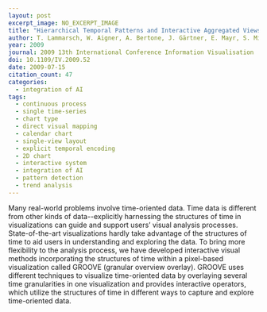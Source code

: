 ```yaml
---
layout: post
excerpt_image: NO_EXCERPT_IMAGE
title: "Hierarchical Temporal Patterns and Interactive Aggregated Views for Pixel-Based Visualizations"
author: T. Lammarsch, W. Aigner, A. Bertone, J. Gärtner, E. Mayr, S. Miksch & M. Smuc
year: 2009
journal: 2009 13th International Conference Information Visualisation
doi: 10.1109/IV.2009.52
date: 2009-07-15
citation_count: 47
categories:
  - integration of AI
tags:
  - continuous process
  - single time-series
  - chart type
  - direct visual mapping
  - calendar chart
  - single-view layout
  - explicit temporal encoding
  - 2D chart
  - interactive system
  - integration of AI
  - pattern detection
  - trend analysis
---
```

Many real-world problems involve time-oriented data. Time data is different from other kinds of data--explicitly harnessing the structures of time in visualizations can guide and support users’ visual analysis processes. State-of-the-art visualizations hardly take advantage of the structures of time to aid users in understanding and exploring the data. To bring more flexibility to the analysis process, we have developed interactive visual methods incorporating the structures of time within a pixel-based visualization called GROOVE (granular overview overlay). GROOVE uses different techniques to visualize time-oriented data by overlaying several time granularities in one visualization and provides interactive operators, which utilize the structures of time in different ways to capture and explore time-oriented data.
